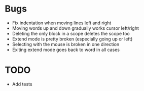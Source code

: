 # Bugs

-   Fix indentation when moving lines left and right
-   Moving words up and down gradually works cursor left/right
-   Deleting the only block in a scope deletes the scope too
-   Extend mode is pretty broken (especially going up or left)
-   Selecting with the mouse is broken in one direction
-   Exiting extend mode goes back to word in all cases

# TODO

-   Add tests
